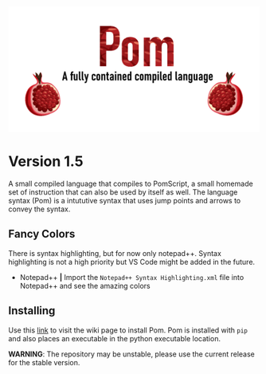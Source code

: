 [![Pom Logo](https://raw.githubusercontent.com/MaceroniMan/Pom/master/pom_image.png "Pom Logo")](https://github.com/MaceroniMan/Pom)

# Version 1.5

A small compiled language that compiles to PomScript, a small homemade set of instruction that can also be used by itself as well. The language syntax (Pom) is a intututive syntax that uses jump points and arrows to convey the syntax.

## Fancy Colors

There is syntax highlighting, but for now only notepad++. Syntax highlighting is not a high priority but VS Code might be added in the future.

* Notepad++ **|** Import the `Notepad++ Syntax Highlighting.xml` file into Notepad++ and see the amazing colors

## Installing
Use this [link](https://github.com/MaceroniMan/Pom/wiki#installing) to visit the wiki page to install Pom. Pom is installed with `pip` and also places an executable in the python executable location.

**WARNING**: The repository may be unstable, please use the current release for the stable version.
